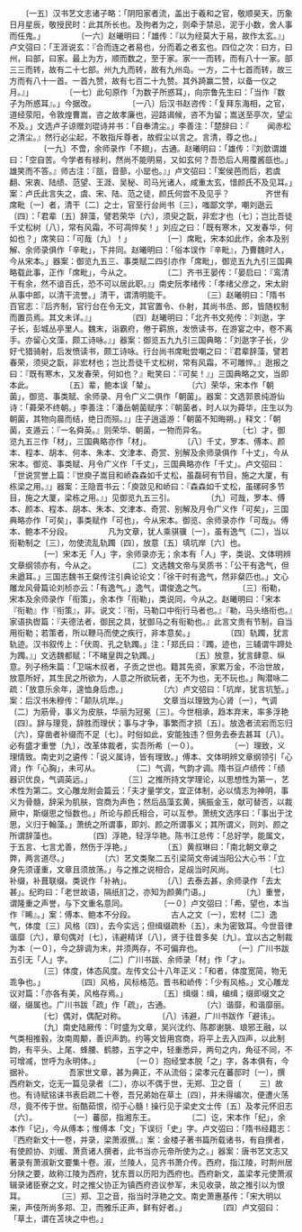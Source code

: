 <!-- { "loadSidebar": true } -->
　　〔一五〕汉书艺文志诸子略：「阴阳家者流，盖出于羲和之官，敬顺昊天，历象日月星辰，敬授民时：此其所长也。及拘者为之，则牵于禁忌，泥于小数，舍人事而任鬼。」
　　
　　〔一六〕赵曦明曰：「雄传：『以为经莫大于易，故作太玄。』」卢文弨曰：「王涯说玄：『合而连之者易也，分而着之者玄也。四位之次：曰方，曰州，曰部，曰家。最上为方，顺而数之，至于家。家一一而转，而有八十一家。部三三而转，故有二十七部。州九九而转，故有九州岛。一方，二十七首而转，故三方而有八十一首。一首九赞，故有七百二十九赞。其外踦赢二赞，以备一仪之月。』」
　　
　　〔一七〕此句原作「为数子所惑耳」，向宗鲁先生曰：「当作『数子为所惑耳』。」今据改。
　　
　　〔一八〕后汉书赵咨传：「复拜东海相，之官，道经荥阳，令敦煌曹嵩，咨之故孝廉也，迎路谒候，咨不为留；嵩送至亭次，望尘不及。」文选卢子谅赠刘琨诗并书：「自奉清尘。」李善注：「楚辞曰：『
　　闻赤松之清尘。』然行必尘起，不敢指斥尊者，故假尘以言之。言清，尊之也。」
　　
　　〔一九〕不啻，余师录作「不翅」，古通。赵曦明曰：「雄传：『刘歆谓雄曰：「空自苦。今学者有禄利，然尚不能明易，又如玄何？吾恐后人用覆酱瓿也。」雄笑而不答。』师古注：『瓿，音蔀，小罂也。』」卢文弨曰：「案侯芭而后，若虞翻、宋衷、陆绩、范望、王涯、吴秘、司马光诸人，咸重太玄，惜颜氏不及见耳。」案：卢氏此言失之，虞、宋、陆、范之徒，颜氏何尝不及见乎？
　　
　　齐世有席毗〔一〕者，清干〔二〕之士，官至行台尚书〔三〕，嗤鄙文学，嘲刘逖云〔四〕：「君辈〔五〕辞藻，譬若荣华〔六〕，须臾之翫，非宏才也〔七〕；岂比吾徒千丈松树〔八〕，常有风霜，不可凋悴矣！」刘应之曰：「既有寒木，又发春华，何如也？」席笑曰：「可哉〔九〕！」 
　　
　　〔一〕席毗，宋本如此作，余本及别解、余师录俱作「辛毗」，下并同。赵曦明曰：「俗本误作『辛毗』，乃曹魏时人，今从宋本。」器案：御览九五三、事类赋二四引亦作「席毗」，御览五九九引三国典略载此事，正作「席毗」，今从之。
　　
　　〔二〕齐书王晏传：「晏启曰：『鸾清干有余，然不谙百氏，恐不可以居此职。』」南史阮孝绪传：「孝绪父彦之，宋太尉从事中郎，以清干流誉。」清干，谓清明能干。
　　
　　〔三〕赵曦明曰：「隋书百官志：『后齐制，官行台在令无文，其官置令、仆射，其尚书丞、郎，皆随权制而置员焉。其文未详。』」
　　
　　〔四〕赵曦明曰：「北齐书文苑传：『刘逖，字子长，彭城丛亭里人。魏末，诣霸府，倦于羁旅，发愤读书，在游宴之中，卷不离手。亦留心文藻，颇工诗咏。』」器案：御览五九九引三国典略：「刘逖字子长，少好弋猎骑射，后发愤读书，颇工诗咏。行台尚书席毗尝嘲之曰：『君辈辞藻，譬若春荣，须臾之翫，非宏材也；岂比吾徒千丈松树，常有风霜，不可雕悴。』逖报之曰：『既有寒木，又发春荣，何如也？』毗笑曰：『可矣！』」三国典略之文，当即本此。
　　
　　〔五〕辈，鲍本误「辇」。
　　
　　〔六〕荣华，宋本作「朝菌」，御览、事类赋、余师录、月令广义二俱作「朝菌」。器案：文选郭景纯游仙诗：「蕣荣不终朝。」李善注：「潘岳朝菌赋序：『朝菌者，时人以为蕣华，庄生以为朝菌，其物向晨而结，绝日而殒。』」庄子逍遥游：「朝菌不知晦朔。」释文：「朝菌，支遁云：『一名舜英。』则荣华、朝菌，一物而异名。
　　
　　〔七〕才，御览九五三作「材」，三国典略亦作「材」。
　　
　　〔八〕千丈，罗本、傅本、颜本、程本、胡本、何本、朱本、文津本、奇赏、别解及余师录俱作「十丈」，今从宋本。御览、事类赋、月令广义作「千丈」，三国典略亦作「千丈」。卢文弨曰：「世说赏誉上篇：『世庾子嵩目和峤森森如千丈松，虽磊砢有节目，施之大厦，有栋梁之用。』」器案：王隐晋书云：「庾敳见和峤曰：『森森如千丈松，虽磥砢多节目，施之大厦，梁栋之用。』」见御览九五三引。
　　
　　〔九〕可哉，罗本、傅本、颜本、程本、胡本、朱本、文津本、奇赏、别解及月令广义作「可矣」，三国典略亦作「可矣」，事类赋作「可也」，今从宋本。御览、余师录亦作「可哉」。傅本、鲍本不分段。
　　
　　凡为文章，犹人乘骐骥〔一〕，虽有逸气〔二〕，当以衔勒制之〔三〕，勿使流乱轨躅〔四〕，放意〔五〕填坑岸〔六〕也。
　　
　　〔一〕宋本无「人」字，余师录亦无；余本有「人」字，类说、文体明辨文章纲领亦有，今从之。
　　
　　〔二〕文选魏文帝与吴质书：「公干有逸气，但未遒耳。」三国志魏书王粲传注引典论论文：「徐干时有逸气，然非粲匹也。」文心雕龙风骨篇论刘桢亦云：「有逸气。」逸气，谓俊逸之气。
　　
　　〔三〕衔勒，宋本及余师录作「衔策」，余本作「衔勒」，类说同，今从之。赵曦明曰：「宋本『衔勒』作『衔策』，非。说文：『衔，马勒口中衔行马者也。』『勒，马头络衔也。』家语执辔篇：『夫德法者，御民之具，犹御马之有衔勒也。』此言文贵有节制，自当用衔勒；若策者，所以鞭马而使之疾行，非本意矣。」
　　
　　〔四〕轨躅，犹言轨迹。汉书叙传上：「伏周、孔之轨躅。」注：「郑氏曰：『躅，迹也，三辅谓牛蹄处为躅。』」文选魏都赋：「不睹皇舆之轨躅。」
　　
　　〔五〕放意，犹言肆意、纵意。列子杨朱篇：「卫端木叔者，子贡之世也。籍其先资，家累万金，不治世故，放意所好，其生民之所欲为，人意之所欲玩者，无不为也，无不玩也。」陶潜咏二疏：「放意乐余年，遑恤身后虑。」
　　
　　〔六〕卢文弨曰：「坑岸，犹言坑堑。」案：后汉书朱穆传：「颠队坑岸。」
　　
　　文章当以理致为心肾〔一〕，气调〔二〕为筋骨，事义为皮肤，华丽为冠冕〔三〕。今世相承，趋本弃末，率多浮艳〔四〕。辞与理竞，辞胜而理伏；事与才争，事繁而才损〔五〕。放逸者流宕而忘归〔六〕，穿凿者补缀而不足〔七〕。时俗如此，安能独违？但务去泰去甚耳〔八〕。必有盛才重誉〔九〕，改革体裁者，实吾所希〔一０〕。
　　
　　〔一〕理致，义理情致。南史刘之遴传：「说义属诗，皆有理致。」傅本、文体明辨文章纲领引「心肾」作「心胸」，未可从。
　　
　　〔二〕气调，气韵才调。隋书豆卢绩传：「绩器识优良，气调英远。」
　　
　　〔三〕之推所持文学理论，以思想性为第一，艺术性为第二。文心雕龙附会篇云：「夫才量学文，宜正体制，必以情志为神明，事义为骨髓，辞采为肌肤，宫商为声色；然后品藻玄黄，摛振金玉，献可替否，以裁厥中，斯缀思之恒数也。」所论与颜氏相合，可以互参。萧统文选序曰：「事出于沈思，义归于翰藻。」萧统之所谓事，即刘、颜之所谓事义；其所谓义，则刘、颜之所谓辞藻也。
　　
　　〔四〕浮艳，轻浮华艳。陈书江总传：「总好学，能属文，于五言、七言尤善，然伤于浮艳。」
　　
　　〔五〕黄叔琳曰：「南北朝文章之弊，两言道尽。」
　　
　　〔六〕艺文类聚二五引梁简文帝诫当阳公大心书：「立身先须谨重，文章且须放荡。」与之推之说相合，足觇当时风尚。
　　
　　〔七〕补缀，补葺联缀。类说作「补衲」。
　　
　　〔八〕去泰去甚，余师录作「去太甚」。纪昀曰：「老世故语，隔纸扪之，亦知为颜黄门语。」
　　
　　〔九〕重誉，谓隆重之声誉，与下文重名意同。
　　
　　〔一０〕卢文弨曰：「希，望也，本当作『睎』。」案：傅本、鲍本不分段。
　　
　　古人之文〔一〕，宏材〔二〕逸气，体度〔三〕风格〔四〕，去今实远；但缉缀疏朴〔五〕，未为密致耳。今世音律谐靡〔六〕，章句偶对〔七〕，讳避精详〔八〕，贤于往昔多矣〔九〕。宜以古之制裁为本〔一０〕，今之辞调为末，并须两存，不可偏弃也。
　　
　　〔一〕广川书跋五引无「人」字。
　　
　　〔二〕广川书跋、余师录「材」作「才」。
　　
　　〔三〕体度，体态风度。左传文公十八年正义：「和者，体度宽简，物无乖争也。」
　　
　　〔四〕风格，风标格范。晋书和峤传：「少有风格。」文心雕龙议对篇：「亦各有美，风格存焉。」
　　
　　〔五〕缉缀：缉，编缉；缀即缀文之缀，缀属也。广川书跋「疏」作「疏」，古通。
　　
　　〔六〕谐靡，和谐靡丽。
　　
　　〔七〕偶对，偶配对称。
　　
　　〔八〕讳避，广川书跋作「避讳」。
　　
　　〔九〕南史陆厥传：「时盛为文章，吴兴沈约、陈郡谢朓、琅邪王融，以气类相推毂，汝南周颙，善识声韵。约等文皆用宫商，将平上去入四声，以此制韵，有平头、上尾、蜂腰、鹤膝，五字之中，轻重悉异，两句之内，角征不同，不可增减，世呼为永明体。」
　　
　　〔一０〕抱经堂本脱「之」字，各本俱有，今据补。
　　
　　吾家世文章，甚为典正，不从流俗；梁孝元在蕃邸时〔一〕，撰西府新文，讫无一篇见录者〔二〕，亦以不偶于世，无郑、卫之音〔
　　三〕故也。有诗赋铭诔书表启疏二十卷，吾兄弟始在草土〔四〕，并未得编次，便遭火荡尽，竟不传于世。衔酷茹恨，彻于心髓！操行见于梁史文士传〔五〕及孝元怀旧志〔六〕。
　　
　　〔一〕蕃邸，指湘东王。
　　
　　〔二〕讫，宋本作「纪」，余本作「记」，今从傅本；惟傅本「文」下误衍「史」字。卢文弨曰：「隋书经籍志：『西府新文十一卷，并录，梁萧淑撰。』案：金楼子著书篇所载诸书，有自撰者，有使颜协、刘缓、萧贲诸人撰者，此书当亦元帝所使为之。」器案：唐书艺文志又著录有萧淑新文要集十卷。淑，兰陵人，见齐书萧介传。西府，指江陵，时荆州居分陕之要，故称江陵为西府，犹东晋以历阳为西府也。西府新文，盖梁孝元使萧淑辑录诸臣寮之文，时之推父协正为镇西府咨议参军，未见收录，故之推引以为恨耳。
　　
　　〔三〕郑、卫之音，指当时浮艳之文。南史萧惠基传：「宋大明以来，声伎所尚多郑、卫，而雅乐正声，鲜有好者。」
　　
　　〔四〕卢文弨曰：「草土，谓在苫块之中也。」
　　

